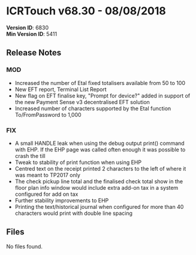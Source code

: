# ICRTouch v68.30 - 08/08/2018

__Version ID__: 6830
<br>__Min Version ID__: 5411

## Release Notes
### MOD
- Increased the number of Etal fixed totalisers available from 50 to 100
- New EFT report, Terminal List Report
- New flag on EFT finalise key, "Prompt for device?" added in support of the new Payment Sense v3 decentralised EFT solution
- Increased number of characters supported by the Etal function To/FromPassword to 1,000

### FIX
- A small HANDLE leak when using the debug output print() command with EHP.  If the EHP page was called often enough it was possible to crash the till
- Tweak to stability of print function when using EHP
- Centred text on the receipt printed 2 characters to the left of where it was meant to TP2017 only
- The check pickup line total and the finalised check total show in the floor plan info window would include extra add-on tax in a system configured for add on tax
- Further stability improvements to EHP
- Printing the text/historical journal when configured for more than 40 characters would print with double line spacing

## Files
No files found.

